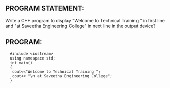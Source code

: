 ## PROGRAM STATEMENT: 
 Write a C++ program to display "Welcome to Technical Training " in first line and "at Saveetha 
Engineering College" in next line in the output device? 
## PROGRAM: 
```
  #include <iostream> 
  using namespace std; 
  int main() 
  { 
   cout<<"Welcome to Technical Training "; 
   cout<< "\n at Saveetha Engineering College"; 
  }
  ```

